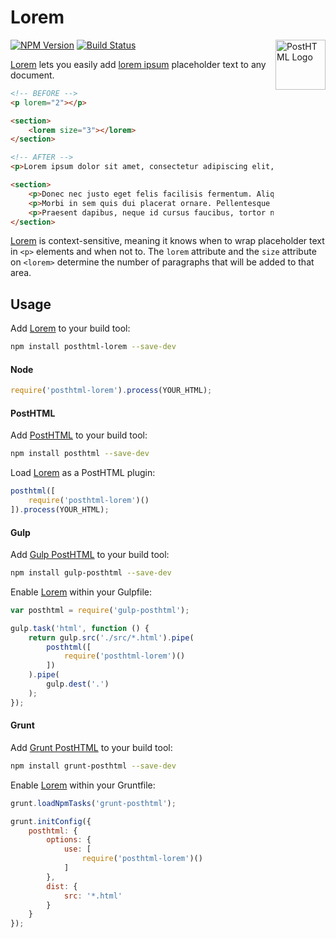 # Lorem

<a href="https://github.com/posthtml/posthtml"><img src="http://posthtml.github.io/posthtml/logo.svg" alt="PostHTML Logo" width="80" height="80" align="right"></a>

[![NPM Version][npm-img]][npm] [![Build Status][ci-img]][ci]

[Lorem] lets you easily add [lorem ipsum] placeholder text to any document.

```html
<!-- BEFORE -->
<p lorem="2"></p>

<section>
	<lorem size="3"></lorem>
</section>

<!-- AFTER -->
<p>Lorem ipsum dolor sit amet, consectetur adipiscing elit, sed do eiusmod tempor incididunt ut labore et dolore magna aliqua. Ut enim ad minim veniam, quis nostrud exercitation ullamco laboris nisi ut aliquip ex ea commodo consequat.Duis aute irure dolor in reprehenderit in voluptate velit esse cillum dolore eu fugiat nulla pariatur. Excepteur sint occaecat cupidatat non proident, sunt in culpa qui officia deserunt mollit anim id est laborum.</p>

<section>
	<p>Donec nec justo eget felis facilisis fermentum. Aliquam porttitor mauris sit amet orci. Aenean dignissim pellentesque felis.</p>
	<p>Morbi in sem quis dui placerat ornare. Pellentesque odio nisi, euismod in, pharetra a, ultricies in, diam. Sed arcu. Cras consequat.</p>
	<p>Praesent dapibus, neque id cursus faucibus, tortor neque egestas augue, eu vulputate magna eros eu erat. Aliquam erat volutpat. Nam dui mi, tincidunt quis, accumsan porttitor, facilisis luctus, metus.</p>
</section>
```

[Lorem] is context-sensitive, meaning it knows when to wrap placeholder text in `<p>` elements and when not to. The `lorem` attribute and the `size` attribute on `<lorem>` determine the number of paragraphs that will be added to that area.

## Usage

Add [Lorem] to your build tool:

```bash
npm install posthtml-lorem --save-dev
```

#### Node

```js
require('posthtml-lorem').process(YOUR_HTML);
```

#### PostHTML

Add [PostHTML] to your build tool:

```bash
npm install posthtml --save-dev
```

Load [Lorem] as a PostHTML plugin:

```js
posthtml([
	require('posthtml-lorem')()
]).process(YOUR_HTML);
```

#### Gulp

Add [Gulp PostHTML] to your build tool:

```bash
npm install gulp-posthtml --save-dev
```

Enable [Lorem] within your Gulpfile:

```js
var posthtml = require('gulp-posthtml');

gulp.task('html', function () {
	return gulp.src('./src/*.html').pipe(
		posthtml([
			require('posthtml-lorem')()
		])
	).pipe(
		gulp.dest('.')
	);
});
```

#### Grunt

Add [Grunt PostHTML] to your build tool:

```bash
npm install grunt-posthtml --save-dev
```

Enable [Lorem] within your Gruntfile:

```js
grunt.loadNpmTasks('grunt-posthtml');

grunt.initConfig({
	posthtml: {
		options: {
			use: [
				require('posthtml-lorem')()
			]
		},
		dist: {
			src: '*.html'
		}
	}
});
```

[ci]:      https://travis-ci.org/jonathantneal/posthtml-lorem
[ci-img]:  https://img.shields.io/travis/jonathantneal/posthtml-lorem.svg
[npm]:     https://www.npmjs.com/package/posthtml-lorem
[npm-img]: https://img.shields.io/npm/v/posthtml-lorem.svg

[Gulp PostHTML]:  https://github.com/posthtml/gulp-posthtml
[Grunt PostHTML]: https://github.com/TCotton/grunt-posthtml
[PostHTML]:       https://github.com/posthtml/posthtml

[lorem ipsum]: https://en.wikipedia.org/wiki/Lorem_ipsum

[Lorem]: https://github.com/jonathantneal/posthtml-lorem
